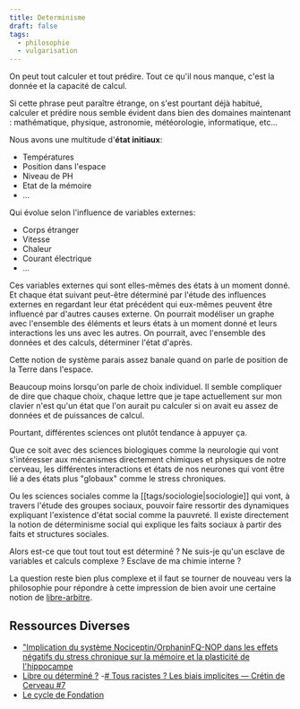 ```yaml
---
title: Determinisme
draft: false
tags:
  - philosophie
  - vulgarisation
---
```


On peut tout calculer et tout prédire. Tout ce qu'il nous manque, c'est la donnée et la capacité de calcul.

Si cette phrase peut paraître étrange, on s'est pourtant déjà habitué, calculer et prédire nous semble évident dans bien des domaines maintenant : mathématique, physique, astronomie, météorologie, informatique, etc...

Nous avons une multitude d'**état initiaux**:

- Températures
- Position dans l'espace
- Niveau de PH
- Etat de la mémoire
- ...

Qui évolue selon l'influence de variables externes:

- Corps étranger
- Vitesse
- Chaleur
- Courant électrique
- ...

Ces variables externes qui sont elles-mêmes des états à un moment donné. Et chaque état suivant peut-être déterminé par l'étude des influences externes en regardant leur état précédent qui eux-mêmes peuvent être influencé par d'autres causes externe. On pourrait modéliser un graphe avec l'ensemble des éléments et leurs états à un moment donné et leurs interactions les uns avec les autres. On pourrait, avec l'ensemble des données et des calculs, déterminer l'état d'après.

Cette notion de système parais assez banale quand on parle de position de la Terre dans l'espace.

Beaucoup moins lorsqu'on parle de choix individuel. Il semble compliquer de dire que chaque choix, chaque lettre que je tape actuellement sur mon clavier n'est qu'un état que l'on aurait pu calculer si on avait eu assez de données et de puissances de calcul.

Pourtant, différentes sciences ont plutôt tendance à appuyer ça.

Que ce soit avec des sciences biologiques comme la neurologie qui vont s'intéresser aux mécanismes directement chimiques et physiques de notre cerveau, les différentes interactions et états de nos neurones qui vont être lié a des états plus "globaux" comme le stress chroniques.

Ou les sciences sociales comme la [[tags/sociologie|sociologie]] qui vont, à travers l'étude des groupes sociaux, pouvoir faire ressortir des dynamiques expliquant l'existence d'état social comme la pauvreté. Il existe directement la notion de déterminisme social qui explique les faits sociaux à partir des faits et structures sociales.

Alors est-ce que tout tout tout est déterminé ? Ne suis-je qu'un esclave de variables et calculs complexe ? Esclave de ma chimie interne ?

La question reste bien plus complexe et il faut se tourner de nouveau vers la philosophie pour répondre à cette impression de bien avoir une certaine notion de [libre-arbitre](https://www.youtube.com/watch?v=FuqIY-Xf5Is).

## Ressources Diverses

- ["Implication du système Nociceptin/OrphaninFQ-NOP dans les effets négatifs du stress chronique sur la mémoire et la plasticité de l'hippocampe](https://theses.fr/2022TOU30249)
- [Libre ou déterminé ?](https://www.youtube.com/watch?v=u3lapME67VI) -[# Tous racistes ? Les biais implicites — Crétin de Cerveau #7](https://www.youtube.com/watch?v=850Zr6dzxYU&t=333s)
- [Le cycle de Fondation](https://www.babelio.com/livres/Asimov-Le-Cycle-de-Fondation-tome-1--Fondation/5378)
